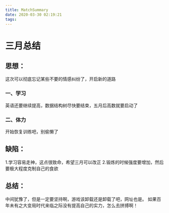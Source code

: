 ```yaml
---
title: MatchSummary
date: 2020-03-30 02:19:21
tags:
---
```

# 三月总结
## 思想：
这次可以彻底忘记某些不要的情感纠纷了，开启新的道路
### 一、学习
英语还要继续提高，数据结构树尽快要结束，五月后高数就要启动了
### 二、体力
开始恢复训练吧，别偷懒了
## 缺陷：
1.学习容易走神，这点很致命，希望三月可以改正
2.锻炼的时候强度要增加，然后要极大程度克制自己的食欲

## 总结：
中间犹豫了，但是一定要坚持啊，游戏该卸载还是卸载了吧，网址也是。
如果百年未有之大变局时代来临之际没有提高自己的实力，怎么去拼搏啊！